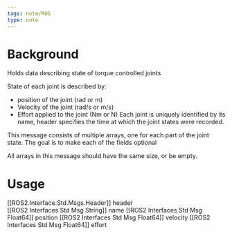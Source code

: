 ```yaml
---
tags: note/ROS
type: note
---
```

# Background
Holds data describing state of torque controlled joints

State of each joint is described by:
- position of the joint (rad or m)
- Velocity of the joint (rad/s or m/s)
- Effort applied to the joint (Nm or N)
Each joint is uniquely identified by its name, header specifies the time at which the joint states were recorded. 

This message consists of multiple arrays, one for each part of the joint state. 
The goal is to make each of the fields optional

All arrays in this message should have the same size, or be empty.


# Usage
[[ROS2.Interface.Std.Msgs.Header]] header  
[[ROS2 Interfaces Std Msg String]] name
[[ROS2 Interfaces Std Msg Float64]] position
[[ROS2 Interfaces Std Msg Float64]] velocity
[[ROS2 Interfaces Std Msg Float64]] effort